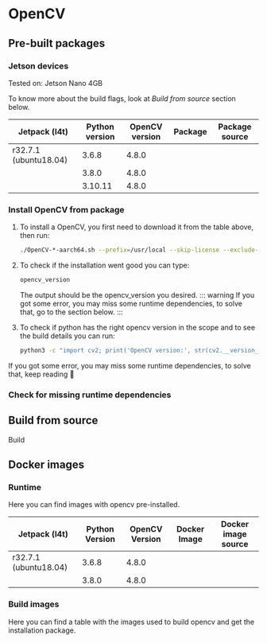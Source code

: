 # OpenCV

## Pre-built packages

### Jetson devices

Tested on: Jetson Nano 4GB

To know more about the build flags, look at *Build from source* section below.

| Jetpack (l4t)         | Python version | OpenCV version | Package | Package source |
|-----------------------|----------------|----------------|---------|----------------|
| r32.7.1 (ubuntu18.04) | 3.6.8          | 4.8.0          |         |                |
|                       | 3.8.0          | 4.8.0          |         |                |
|                       | 3.10.11        | 4.8.0          |         |

### Install OpenCV from package

1. To install a OpenCV, you first need to download it from the table above, then run:

    ```bash
    ./OpenCV-*-aarch64.sh --prefix=/usr/local --skip-license --exclude-subdir
    ```

2. To check if the installation went good you can type:
    ```bash
    opencv_version
    ```
   The output should be the opencv_version you desired.
   ::: warning
   If you got some error, you may miss some runtime dependencies, to solve that, go to the section below.
   :::

3. To check if python has the right opencv version in the scope and to see the build details you can run:

    ```bash
    python3 -c "import cv2; print('OpenCV version:', str(cv2.__version__)); print(cv2.getBuildInformation())"
    ```

If you got some error, you may miss some runtime dependencies, to solve that, keep reading 🙂

### Check for missing runtime dependencies

## Build from source

Build

## Docker images

### Runtime
Here you can find images with opencv pre-installed.

| Jetpack (l4t)         | Python Version | OpenCV Version | Docker Image | Docker image source |
|-----------------------|----------------|----------------|--------------|---------------------|
| r32.7.1 (ubuntu18.04) | 3.6.8          | 4.8.0          |              |                     |
|                       | 3.8.0          | 4.8.0          |              |                     |

### Build images
Here you can find a table with the images used to build opencv and get the installation package.
